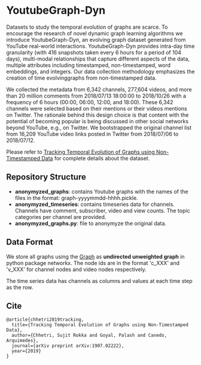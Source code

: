 # YoutubeGraph-Dyn
Datasets to study the temporal evolution of graphs are scarce. To encourage the research of novel dynamic graph learning algorithms we introduce YoutubeGraph-Dyn, an evolving graph dataset generated from YouTube real-world interactions. YoutubeGraph-Dyn provides intra-day time granularity (with 416 snapshots taken every 6 hours for a period of 104 days), multi-modal relationships that capture different aspects of the data, multiple attributes including timestamped, non-timestamped, word embeddings, and integers. Our data collection methodology emphasizes the creation of time evolvinggraphs from non-timestamped data. 

We  collected  the  metadata  from  6,342  channels, 277,604 videos, and more than 20 million comments from 2018/07/13 18:00:00 to 2018/10/26 with a frequency of 6 hours (00:00, 06:00, 12:00, and 18:00). These 6,342 channels were selected based on their mentions or their videos mentions on Twitter. The rationale behind this design choice is that content with the potential of becoming popular is being discussed in other social networks beyond YouTube, e.g., on Twitter. We bootstrapped the original channel list from 16,209 YouTube video links posted in Twitter from 2018/07/06 to 2018/07/12.

Please refer to [Tracking Temporal Evolution of Graphs using Non-Timestamped Data](https://arxiv.org/abs/1907.02222) for complete details about the dataset.

## Repository Structure
* **anonymyzed_graphs**: contains Youtube graphs with the names of the files in the format: graph-yyyymmdd-hhhh.pickle. 
* **anonymyzed_timeseries**: contains timeseries data for channels. Channels have comment, subscriber, video and view counts. The topic categories per channel are provided.
* **anonymyzed_graphs.py**: file to anonymyze the original data.

## Data Format
We store all graphs using the [Graph](https://networkx.github.io/documentation/stable/reference/classes/graph.html) as **undirected unweighted graph** in python package networkx. The node ids are in the format 'c_XXX' and 'v_XXX' for channel nodes and video nodes respectively.

The time series data has channels as columns and values at each time step as the row.

## Cite
    @article{chhetri2019tracking,
      title={Tracking Temporal Evolution of Graphs using Non-Timestamped Data},
      author={Chhetri, Sujit Rokka and Goyal, Palash and Canedo, Arquimedes},
      journal={arXiv preprint arXiv:1907.02222},
      year={2019}
    }
